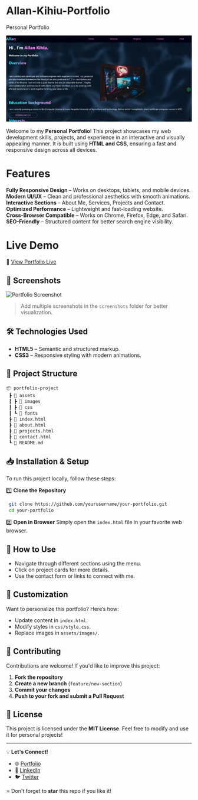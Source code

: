 # Allan-Kihiu-Portfolio
  Personal Portfolio

![Portfolio Screenshot](screenshot/homepage.png)

Welcome to my **Personal Portfolio**! This project showcases my web development skills, projects, and experience in an interactive and visually appealing manner. It is built using **HTML and CSS**, ensuring a fast and responsive design across all devices.

#  Features

**Fully Responsive Design** – Works on desktops, tablets, and mobile devices.  
**Modern UI/UX** – Clean and professional aesthetics with smooth animations.  
**Interactive Sections** – About Me, Services, Projects and Contact.  
**Optimized Performance** – Lightweight and fast-loading website.  
**Cross-Browser Compatible** – Works on Chrome, Firefox, Edge, and Safari.  
**SEO-Friendly** – Structured content for better search engine visibility.  

# Live Demo

🔗 [View Portfolio Live](https://your-portfolio-live-link.com)

## 📸 Screenshots

![Portfolio Screenshot](screenshots/portfolio-preview.png)

> Add multiple screenshots in the `screenshots` folder for better visualization.

## 🛠️ Technologies Used

- **HTML5** – Semantic and structured markup.
- **CSS3** – Responsive styling with modern animations.

## 📂 Project Structure

```
📦 portfolio-project
 ┣ 📂 assets
 ┃ ┣ 📂 images
 ┃ ┣ 📂 css
 ┃ ┗ 📂 fonts
 ┣ 📜 index.html
 ┣ 📜 about.html
 ┣ 📜 projects.html
 ┣ 📜 contact.html
 ┗ 📜 README.md
```

## 📥 Installation & Setup

To run this project locally, follow these steps:

1️⃣ **Clone the Repository**
```sh
 git clone https://github.com/yourusername/your-portfolio.git
 cd your-portfolio
```

2️⃣ **Open in Browser**
Simply open the `index.html` file in your favorite web browser.

## 📌 How to Use

- Navigate through different sections using the menu.
- Click on project cards for more details.
- Use the contact form or links to connect with me.

## 🎨 Customization

Want to personalize this portfolio? Here’s how:

- Update content in `index.html`.
- Modify styles in `css/style.css`.
- Replace images in `assets/images/`.

## 🤝 Contributing

Contributions are welcome! If you'd like to improve this project:

1. **Fork the repository**
2. **Create a new branch** (`feature/new-section`)
3. **Commit your changes**
4. **Push to your fork and submit a Pull Request**

## 📝 License

This project is licensed under the **MIT License**. Feel free to modify and use it for personal projects!

---
💡 **Let's Connect!**
- 🌐 [Portfolio](https://your-portfolio-live-link.com)
- 💼 [LinkedIn](https://linkedin.com/in/yourprofile)
- 🐦 [Twitter](https://twitter.com/yourprofile)

⭐ Don't forget to **star** this repo if you like it!
